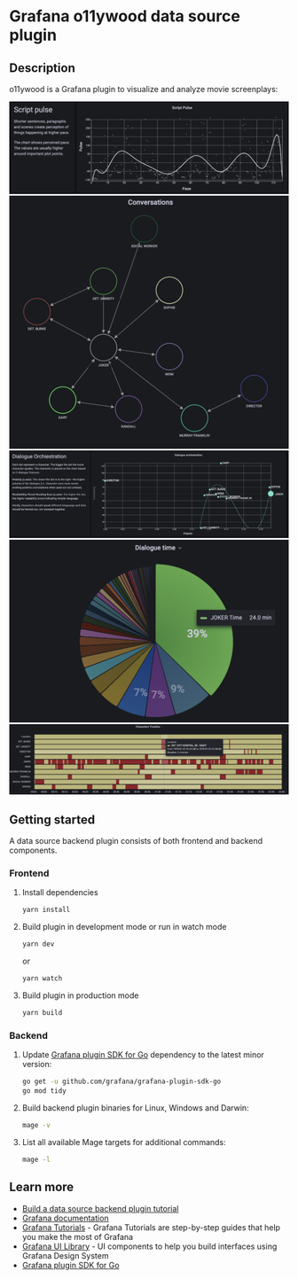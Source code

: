 # Grafana o11ywood data source plugin

## Description

o11ywood is a Grafana plugin to visualize and analyze movie screenplays:

![Script Pulse](https://github.com/ifrost/o11ywood/blob/main/gfx/script-pulse.png?raw=true)
![Script Pulse](https://github.com/ifrost/o11ywood/blob/main/gfx/conversations.png?raw=true)
![Script Pulse](https://github.com/ifrost/o11ywood/blob/main/gfx/dialogue-orchiestration.png?raw=true)
![Script Pulse](https://github.com/ifrost/o11ywood/blob/main/gfx/dialogue-time.png?raw=true)
![Script Pulse](https://github.com/ifrost/o11ywood/blob/main/gfx/timeline.png?raw=true)

## Getting started

A data source backend plugin consists of both frontend and backend components.

### Frontend

1. Install dependencies

   ```bash
   yarn install
   ```

2. Build plugin in development mode or run in watch mode

   ```bash
   yarn dev
   ```

   or

   ```bash
   yarn watch
   ```

3. Build plugin in production mode

   ```bash
   yarn build
   ```

### Backend

1. Update [Grafana plugin SDK for Go](https://grafana.com/docs/grafana/latest/developers/plugins/backend/grafana-plugin-sdk-for-go/) dependency to the latest minor version:

   ```bash
   go get -u github.com/grafana/grafana-plugin-sdk-go
   go mod tidy
   ```

2. Build backend plugin binaries for Linux, Windows and Darwin:

   ```bash
   mage -v
   ```

3. List all available Mage targets for additional commands:

   ```bash
   mage -l
   ```

## Learn more

- [Build a data source backend plugin tutorial](https://grafana.com/tutorials/build-a-data-source-backend-plugin)
- [Grafana documentation](https://grafana.com/docs/)
- [Grafana Tutorials](https://grafana.com/tutorials/) - Grafana Tutorials are step-by-step guides that help you make the most of Grafana
- [Grafana UI Library](https://developers.grafana.com/ui) - UI components to help you build interfaces using Grafana Design System
- [Grafana plugin SDK for Go](https://grafana.com/docs/grafana/latest/developers/plugins/backend/grafana-plugin-sdk-for-go/)
